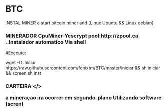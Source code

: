 # BTC
INSTAL MINER e start bitcoin miner and [Linux Ubuntu && Linux debian]
<h3>MINERADOR CpuMiner-Yescrypt pool:http://zpool.ca ..Instalador automatico Via shell </h3>

#Execute: 

wget -O iniciar https://raw.githubusercontent.com/fenixtm/BTC/master/iniciar && sh iniciar && screen sh inst <h3>CARTEIRA </>

<p> a mineraçao ira ocorrer  em segundo  plano Utilizando software (scren)



